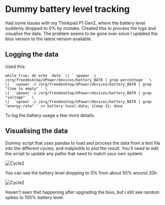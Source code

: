 # Dummy battery level tracking

Had some issues with my Thinkpad P1 Gen2, where the battery level suddenly dropped to 0% by mistake. Created this to process the logs and visualise the data. The problem seems to be gone ever since I updated the bios version to the latest version available.

## Logging the data

Used this:

```
while true; do echo `date` \| ` upower -i /org/freedesktop/UPower/devices/battery_BAT0 | grep percentage ` \
\|  `upower -i /org/freedesktop/UPower/devices/battery_BAT0 | grep "time to empty" ` \
\|  `upower -i /org/freedesktop/UPower/devices/battery_BAT0 | grep "voltage" ` \
\|  `upower -i /org/freedesktop/UPower/devices/battery_BAT0 | grep "energy-rate" ` >> battery-level.data; sleep 15; done
```

To log the battery usage a few more details.

## Visualising the data

Dummy script that uses pandas to load and process the data from a text file into the different cycles; and matplotlib to plot the result. You'll need to edit the script to update any paths that need to match your own system.

![Cycle2](/images/cycle-2.png)

You can see the battery level dropping to 0% from about 50% around 20h.

![Cycle2](/images/cycle-4.png)

Haven't seen that happening after upgrading the bios, but I still see random spikes to 100% battery level.

